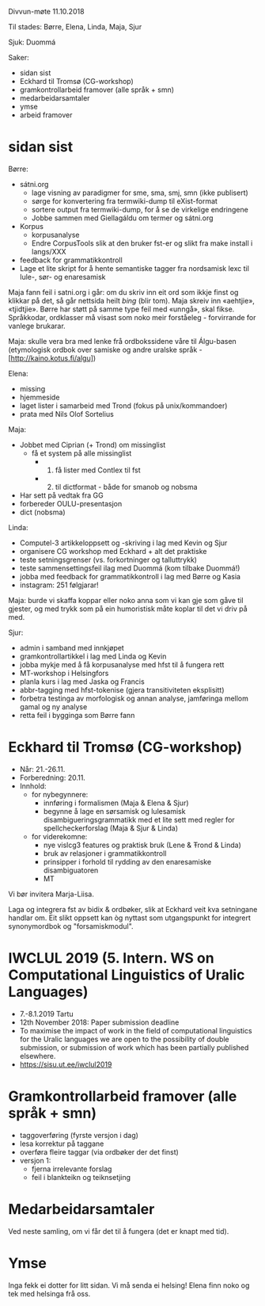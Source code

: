 Divvun-møte 11.10.2018

Til stades: Børre, Elena, Linda, Maja, Sjur

Sjuk: Duommá

Saker:
* sidan sist
* Eckhard til Tromsø (CG-workshop)
* gramkontrollarbeid framover (alle språk + smn)
* medarbeidarsamtaler
* ymse
* arbeid framover

# sidan sist

Børre:
* sátni.org
    - lage visning av paradigmer for sme, sma, smj, smn (ikke publisert)
    - sørge for konvertering fra termwiki-dump til eXist-format
    - sortere output fra termwiki-dump, for å se de virkelige endringene
    - Jobbe sammen med Giellagáldu om termer og sátni.org
* Korpus
    - korpusanalyse
    - Endre CorpusTools slik at den bruker fst-er og slikt fra make install i
   langs/XXX
* feedback for grammatikkontroll
* Lage et lite skript for å hente semantiske tagger fra nordsamisk lexc til
  lule-, sør- og enaresamisk

Maja fann feil i satni.org i går: om du skriv inn eit ord som ikkje finst og
klikkar på det, så går nettsida heilt *bing* (blir tom). Maja skreiv inn
«aehtjie», «tjidtjie».
Børre har støtt på samme type feil med «unngå», skal fikse.
Språkkodar, ordklasser må visast som noko meir forståeleg - forvirrande for
vanlege brukarar.

Maja: skulle vera bra med lenke frå ordbokssidene våre til Álgu-basen
(etymologisk ordbok over samiske og andre uralske språk -
[http://kaino.kotus.fi/algu])

Elena:
* missing
* hjemmeside
* laget lister i samarbeid med Trond (fokus på unix/kommandoer)
* prata med Nils Olof Sortelius

Maja:
* Jobbet med Ciprian (+ Trond) om missinglist
    - få et system på alle missinglist
        - 1) få lister med Contlex til fst
        - 2) til dictformat - både for smanob og nobsma
* Har sett på vedtak fra GG
* forbereder OULU-presentasjon
* dict (nobsma)

Linda:
* Computel-3 artikkeloppsett og -skriving i lag med Kevin og Sjur
* organisere CG workshop med Eckhard + alt det praktiske
* teste setningsgrenser (vs. forkortninger og talluttrykk)
* teste sammensettingsfeil ilag med Duommá (kom tilbake Duommá!)
* jobba med feedback for grammatikkontroll i lag med Børre og Kasia
* instagram: 251 følgjarar!

Maja: burde vi skaffa koppar eller noko anna som vi kan gje som gåve til
gjester, og med trykk som på ein humoristisk måte koplar til det vi driv på med.

Sjur:
* admin i samband med innkjøpet
* gramkontrollartikkel i lag med Linda og Kevin
* jobba mykje med å få korpusanalyse med hfst til å fungera rett
* MT-workshop i Helsingfors
* planla kurs i lag med Jaska og Francis
* abbr-tagging med hfst-tokenise (gjera transitiviteten eksplisitt)
* forbetra testinga av morfologisk og annan analyse, jamføringa mellom gamal og
  ny analyse
* retta feil i bygginga som Børre fann

# Eckhard til Tromsø (CG-workshop)
* Når: 21.-26.11.
* Forberedning: 20.11.
* Innhold:
    - for nybegynnere:
        - innføring i formalismen (Maja & Elena & Sjur)
        - begynne å lage en sørsamisk og lulesamisk disambigueringsgrammatikk med et
    lite sett med regler for spellcheckerforslag (Maja & Sjur & Linda)
    - for viderekomne:
        - nye vislcg3 features og praktisk bruk (Lene & Ŧrond & Linda)
        - bruk av relasjoner i grammatikkontroll
        - prinsipper i forhold til rydding av den enaresamiske disambiguatoren
        - MT

Vi bør invitera Marja-Liisa.

Laga og integrera fst av bidix & ordbøker, slik at Eckhard veit kva setningane
handlar om. Eit slikt oppsett kan òg nyttast som utgangspunkt for integrert
synonymordbok og "forsamiskmodul".

#  IWCLUL 2019 (5. Intern. WS on Computational Linguistics of Uralic Languages)

* 7.-8.1.2019 Tartu
* 12th November 2018: Paper submission deadline
* To maximise the impact of work in the field of computational linguistics  for
  the Uralic languages we are open to the possibility of double  submission, or
  submission of work which has been partially published  elsewhere.
* https://sisu.ut.ee/iwclul2019

# Gramkontrollarbeid framover (alle språk + smn)

* taggoverføring (fyrste versjon i dag)
* lesa korrektur på taggane
* overføra fleire taggar (via ordbøker der det finst)
* versjon 1:
    - fjerna irrelevante forslag
    - feil i blankteikn og teiknsetjing

# Medarbeidarsamtaler

Ved neste samling, om vi får det til å fungera (det er knapt med tid).

# Ymse

Inga fekk ei dotter for litt sidan. Vi må senda ei helsing! Elena finn noko og
tek med helsinga frå oss.

